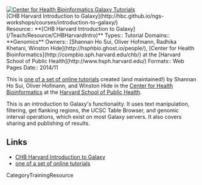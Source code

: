 <div class='center'><a href='http://hbc.github.io/ngs-workshops/about/'><img src='/Images/Logos/CHBHarvard.png' alt='Center for Health Bioinformatics Galaxy Tutorials'  /></a></div>
<div class="title">[CHB Harvard Introduction to Galaxy](http://hbc.github.io/ngs-workshops/courses/introduction-to-galaxy/)</div>



<div class='deploymentbox'>
 Resource:: **[CHB Harvard Introduction to Galaxy](/Teach/Resource/CHBHarvardIntro)**
 Types:: Tutorial
 Domains:: **Genomics** 
 Owners:: [Shannan Ho Sui, Oliver Hofmann, Radhika Khetani, Winston Hide](http://hsphbio.ghost.io/people/), [Center for Health Bioinformatics](http://compbio.sph.harvard.edu/chb/) at the [Harvard School of Public Health](http://www.hsph.harvard.edu/) 
 Formats:: Web Pages  
 Date:: 2014/11
</div>

This is [one of a set of online tutorials](http://hbc.github.io/ngs-workshops/courses/) created (and maintained!) by Shannan Ho Sui, Oliver Hofmann, and Winston Hide in the [Center for Health Bioinformatics](http://compbio.sph.harvard.edu/chb/) at the [Harvard School of Public Health](http://www.hsph.harvard.edu/).

This is an introduction to Galaxy's functionality.  It uses text manipulation, filtering, get flanking regions, the UCSC Table Browser, and genomic interval operations, which exist on most Galaxy servers.  It also covers sharing and publishing of results.

## Links

* [CHB Harvard Introduction to Galaxy](http://hbc.github.io/ngs-workshops/courses/introduction-to-galaxy/)
* [one of a set of online tutorials](http://hbc.github.io/ngs-workshops/courses/)


CategoryTrainingResource

